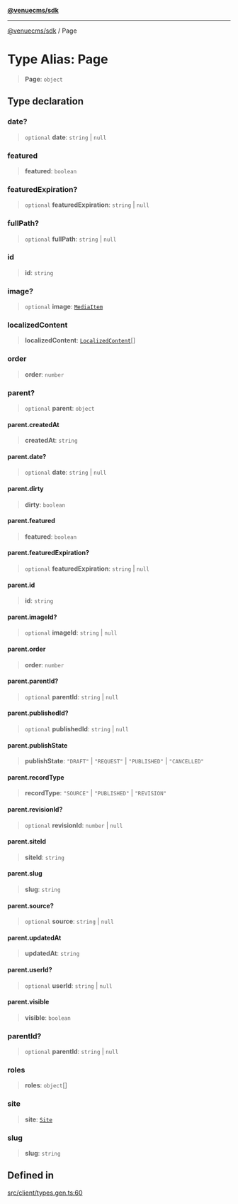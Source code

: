 [**@venuecms/sdk**](../README.md)

***

[@venuecms/sdk](../README.md) / Page

# Type Alias: Page

> **Page**: `object`

## Type declaration

### date?

> `optional` **date**: `string` \| `null`

### featured

> **featured**: `boolean`

### featuredExpiration?

> `optional` **featuredExpiration**: `string` \| `null`

### fullPath?

> `optional` **fullPath**: `string` \| `null`

### id

> **id**: `string`

### image?

> `optional` **image**: [`MediaItem`](MediaItem.md)

### localizedContent

> **localizedContent**: [`LocalizedContent`](LocalizedContent.md)[]

### order

> **order**: `number`

### parent?

> `optional` **parent**: `object`

#### parent.createdAt

> **createdAt**: `string`

#### parent.date?

> `optional` **date**: `string` \| `null`

#### parent.dirty

> **dirty**: `boolean`

#### parent.featured

> **featured**: `boolean`

#### parent.featuredExpiration?

> `optional` **featuredExpiration**: `string` \| `null`

#### parent.id

> **id**: `string`

#### parent.imageId?

> `optional` **imageId**: `string` \| `null`

#### parent.order

> **order**: `number`

#### parent.parentId?

> `optional` **parentId**: `string` \| `null`

#### parent.publishedId?

> `optional` **publishedId**: `string` \| `null`

#### parent.publishState

> **publishState**: `"DRAFT"` \| `"REQUEST"` \| `"PUBLISHED"` \| `"CANCELLED"`

#### parent.recordType

> **recordType**: `"SOURCE"` \| `"PUBLISHED"` \| `"REVISION"`

#### parent.revisionId?

> `optional` **revisionId**: `number` \| `null`

#### parent.siteId

> **siteId**: `string`

#### parent.slug

> **slug**: `string`

#### parent.source?

> `optional` **source**: `string` \| `null`

#### parent.updatedAt

> **updatedAt**: `string`

#### parent.userId?

> `optional` **userId**: `string` \| `null`

#### parent.visible

> **visible**: `boolean`

### parentId?

> `optional` **parentId**: `string` \| `null`

### roles

> **roles**: `object`[]

### site

> **site**: [`Site`](Site.md)

### slug

> **slug**: `string`

## Defined in

[src/client/types.gen.ts:60](https://github.com/venuecms/sdk/blob/7823693df03580df710c62ba3b43e869f9979148/src/client/types.gen.ts#L60)
